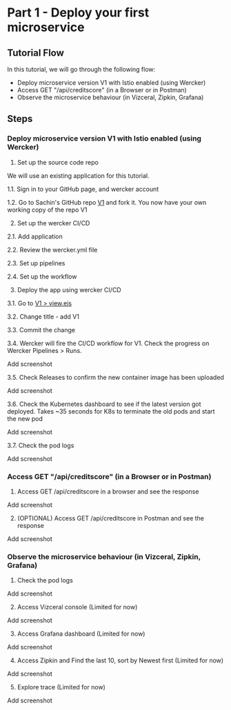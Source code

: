 # Part 1 - Deploy your first microservice

## Tutorial Flow

In this tutorial, we will go through the following flow:

* Deploy microservice version V1 with Istio enabled (using Wercker)
* Access GET "/api/creditscore" (in a Browser or in Postman)
* Observe the microservice behaviour (in Vizceral, Zipkin, Grafana)

## Steps

### Deploy microservice version V1 with Istio enabled (using Wercker)

1. Set up the source code repo

We will use an existing application for this tutorial.

1.1. Sign in to your GitHub page, and wercker account

1.2. Go to Sachin's GitHub repo [V1]() and fork it. You now have your own working copy of the repo V1

2. Set up the wercker CI/CD

2.1. Add application

2.2. Review the wercker.yml file

2.3. Set up pipelines

2.4. Set up the workflow

3. Deploy the app using wercker CI/CD

3.1. Go to [V1 > view.ejs]()

3.2. Change title - add V1 

3.3. Commit the change

3.4. Wercker will fire the CI/CD workflow for V1. Check the progress on Wercker Pipelines > Runs.

Add screenshot

3.5. Check Releases to confirm the new container image has been uploaded

Add screenshot

3.6. Check the Kubernetes dashboard to see if the latest version got deployed. Takes ~35 seconds for K8s to terminate the old pods and start the new pod

Add screenshot

3.7. Check the pod logs

Add screenshot


### Access GET "/api/creditscore" (in a Browser or in Postman)

1. Access GET /api/creditscore in a browser and see the response

Add screenshot

2. (OPTIONAL) Access GET /api/creditscore in Postman and see the response

Add screenshot


### Observe the microservice behaviour (in Vizceral, Zipkin, Grafana)

1. Check the pod logs

Add screenshot

2. Access Vizceral console (Limited for now)

Add screenshot

3. Access Grafana dashboard (Limited for now)

Add screenshot

4. Access Zipkin and Find the last 10, sort by Newest first (Limited for now)

Add screenshot

5. Explore trace (Limited for now)

Add screenshot
